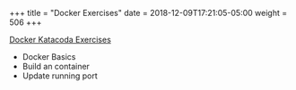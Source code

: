 +++
title = "Docker Exercises"
date = 2018-12-09T17:21:05-05:00
weight = 506
+++

[Docker Katacoda Exercises](https://www.katacoda.com/contino/courses/docker/basics) 

* Docker Basics
* Build an container
* Update running port
